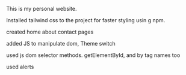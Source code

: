 This is my personal website.

Installed tailwind css to the project for faster styling usin g npm.

   created home about contact pages

   added JS to manipulate dom, Theme switch

   used js dom selector methods. getElementById, and by tag names too

   used alerts